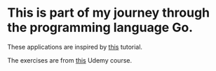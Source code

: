# This is part of my journey through the programming language Go.
These applications are inspired by [this](https://youtu.be/YS4e4q9oBaU) tutorial.

The exercises are from [this](https://www.udemy.com/course/learn-how-to-code) Udemy course.